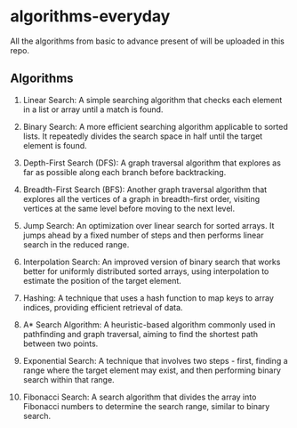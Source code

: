 # algorithms-everyday
All the algorithms from basic to advance present of will be uploaded in this repo.


## Algorithms
1. Linear Search: A simple searching algorithm that checks each element in a list or array until a match is found.

2. Binary Search: A more efficient searching algorithm applicable to sorted lists. It repeatedly divides the search space in half until the target element is found.

3. Depth-First Search (DFS): A graph traversal algorithm that explores as far as possible along each branch before backtracking.

4. Breadth-First Search (BFS): Another graph traversal algorithm that explores all the vertices of a graph in breadth-first order, visiting vertices at the same level before moving to the next level.

5. Jump Search: An optimization over linear search for sorted arrays. It jumps ahead by a fixed number of steps and then performs linear search in the reduced range.

6. Interpolation Search: An improved version of binary search that works better for uniformly distributed sorted arrays, using interpolation to estimate the position of the target element.

7. Hashing: A technique that uses a hash function to map keys to array indices, providing efficient retrieval of data.

8. A* Search Algorithm: A heuristic-based algorithm commonly used in pathfinding and graph traversal, aiming to find the shortest path between two points.

9. Exponential Search: A technique that involves two steps - first, finding a range where the target element may exist, and then performing binary search within that range.

10. Fibonacci Search: A search algorithm that divides the array into Fibonacci numbers to determine the search range, similar to binary search.
